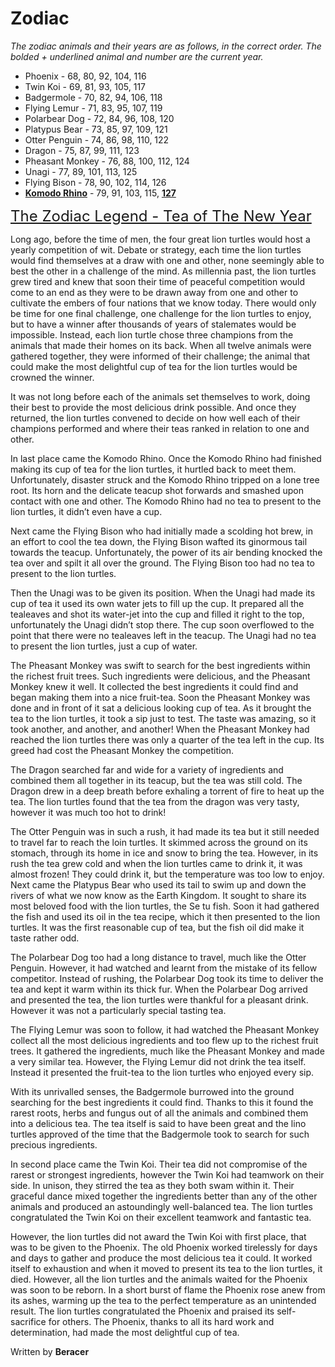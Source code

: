 # Zodiac

*The zodiac animals and their years are as follows, in the correct order. The bolded + underlined animal and number are the current year.*

- Phoenix - 68, 80, 92, 104, 116
- Twin Koi - 69, 81, 93, 105, 117
- Badgermole - 70, 82, 94, 106, 118
- Flying Lemur - 71, 83, 95, 107, 119
- Polarbear Dog - 72, 84, 96, 108, 120
- Platypus Bear - 73, 85, 97, 109, 121
- Otter Penguin - 74, 86, 98, 110, 122
- Dragon - 75, 87, 99, 111, 123
- Pheasant Monkey - 76, 88, 100, 112, 124
- Unagi - 77, 89, 101, 113, 125
- Flying Bison - 78, 90, 102, 114, 126
- <ins>**Komodo Rhino**</ins> - 79, 91, 103, 115, <ins>**127**</isn>


<font size=5><a href="https://www.rokucraft.com/forum/m/24336306/viewthread/33032214-tea-new-year-zodiac-legend" target="_blank">The Zodiac Legend - Tea of The New Year</a></font><br>

Long ago, before the time of men, the four great lion turtles would host a yearly competition of wit. Debate or strategy, each time the lion turtles would find themselves at a draw with one and other, none seemingly able to best the other in a challenge of the mind. As millennia past, the lion turtles grew tired and knew that soon their time of peaceful competition would come to an end as they were to be drawn away from one and other to cultivate the embers of four nations that we know today. There would only be time for one final challenge, one challenge for the lion turtles to enjoy, but to have a winner after thousands of years of stalemates would be impossible. Instead, each lion turtle chose three champions from the animals that made their homes on its back. When all twelve animals were gathered together, they were informed of their challenge; the animal that could make the most delightful cup of tea for the lion turtles would be crowned the winner.

It was not long before each of the animals set themselves to work, doing their best to provide the most delicious drink possible. And once they returned, the lion turtles convened to decide on how well each of their champions performed and where their teas ranked in relation to one and other.

In last place came the Komodo Rhino. Once the Komodo Rhino had finished making its cup of tea for the lion turtles, it hurtled back to meet them. Unfortunately, disaster struck and the Komodo Rhino tripped on a lone tree root. Its horn and the delicate teacup shot forwards and smashed upon contact with one and other. The Komodo Rhino had no tea to present to the lion turtles, it didn’t even have a cup.

Next came the Flying Bison who had initially made a scolding hot brew, in an effort to cool the tea down, the Flying Bison wafted its ginormous tail towards the teacup. Unfortunately, the power of its air bending knocked the tea over and spilt it all over the ground. The Flying Bison too had no tea to present to the lion turtles.

Then the Unagi was to be given its position. When the Unagi had made its cup of tea it used its own water jets to fill up the cup. It prepared all the tealeaves and shot its water-jet into the cup and filled it right to the top, unfortunately the Unagi didn’t stop there. The cup soon overflowed to the point that there were no tealeaves left in the teacup. The Unagi had no tea to present the lion turtles, just a cup of water.

The Pheasant Monkey was swift to search for the best ingredients within the richest fruit trees. Such ingredients were delicious, and the Pheasant Monkey knew it well. It collected the best ingredients it could find and began making them into a nice fruit-tea. Soon the Pheasant Monkey was done and in front of it sat a delicious looking cup of tea. As it brought the tea to the lion turtles, it took a sip just to test. The taste was amazing, so it took another, and another, and another! When the Pheasant Monkey had reached the lion turtles there was only a quarter of the tea left in the cup. Its greed had cost the Pheasant Monkey the competition.

The Dragon searched far and wide for a variety of ingredients and combined them all together in its teacup, but the tea was still cold. The Dragon drew in a deep breath before exhaling a torrent of fire to heat up the tea. The lion turtles found that the tea from the dragon was very tasty, however it was much too hot to drink!

The Otter Penguin was in such a rush, it had made its tea but it still needed to travel far to reach the loin turtles. It skimmed across the ground on its stomach, through its home in ice and snow to bring the tea. However, in its rush the tea grew cold and when the lion turtles came to drink it, it was almost frozen! They could drink it, but the temperature was too low to enjoy.
Next came the Platypus Bear who used its tail to swim up and down the rivers of what we now know as the Earth Kingdom. It sought to share its most beloved food with the lion turtles, the Se tu fish. Soon it had gathered the fish and used its oil in the tea recipe, which it then presented to the lion turtles. It was the first reasonable cup of tea, but the fish oil did make it taste rather odd.

The Polarbear Dog too had a long distance to travel, much like the Otter Penguin. However, it had watched and learnt from the mistake of its fellow competitor. Instead of rushing, the Polarbear Dog took its time to deliver the tea and kept it warm within its thick fur. When the Polarbear Dog arrived and presented the tea, the lion turtles were thankful for a pleasant drink. However it was not a particularly special tasting tea.

The Flying Lemur was soon to follow, it had watched the Pheasant Monkey collect all the most delicious ingredients and too flew up to the richest fruit trees. It gathered the ingredients, much like the Pheasant Monkey and made a very similar tea. However, the Flying Lemur did not drink the tea itself. Instead it presented the fruit-tea to the lion turtles who enjoyed every sip.

With its unrivalled senses, the Badgermole burrowed into the ground searching for the best ingredients it could find. Thanks to this it found the rarest roots, herbs and fungus out of all the animals and combined them into a delicious tea. The tea itself is said to have been great and the lino turtles approved of the time that the Badgermole took to search for such precious ingredients.

In second place came the Twin Koi. Their tea did not compromise of the rarest or strongest ingredients, however the Twin Koi had teamwork on their side. In unison, they stirred the tea as they both swam within it. Their graceful dance mixed together the ingredients better than any of the other animals and produced an astoundingly well-balanced tea. The lion turtles congratulated the Twin Koi on their excellent teamwork and fantastic tea.

However, the lion turtles did not award the Twin Koi with first place, that was to be given to the Phoenix. The old Phoenix worked tirelessly for days and days to gather and produce the most delicious tea it could. It worked itself to exhaustion and when it moved to present its tea to the lion turtles, it died. However, all the lion turtles and the animals waited for the Phoenix was soon to be reborn. In a short burst of flame the Phoenix rose anew from its ashes, warming up the tea to the perfect temperature as an unintended result. The lion turtles congratulated the Phoenix and praised its self-sacrifice for others. The Phoenix, thanks to all its hard work and determination, had made the most delightful cup of tea.

<p class= writingcredit>Written by <b>Beracer</b></p>

